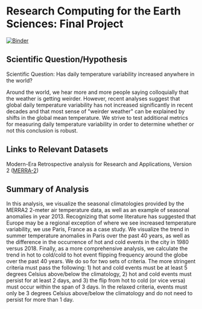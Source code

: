 # Research Computing for the Earth Sciences: Final Project

[![Binder](https://binder.pangeo.io/badge_logo.svg)](https://binder.pangeo.io/v2/gh/ccivanovich/RCES-Final_Assignment/master)

## Scientific Question/Hypothesis

Scientific Question: Has daily temperature variability increased anywhere in the world?

Around the world, we hear more and more people saying colloquially that the weather is getting weirder. However, recent analyses suggest that global daily temperature variability has not increased significantly in recent decades and that most sense of "weirder weather" can be explained by shifts in the global mean temperature. We strive to test additional metrics for measuring daily temperature variability in order to determine whether or not this conclusion is robust.

## Links to Relevant Datasets

Modern-Era Retrospective analysis for Research and Applications, Version 2 ([MERRA-2](https://gmao.gsfc.nasa.gov/reanalysis/MERRA-2/))

## Summary of Analysis

In this analysis, we visualize the seasonal climatologies provided by the MERRA2 2-meter air temperature data, as well as an example of seasonal anomalies in year 2013. Recognizing that some literature has suggested that Europe may be a regional exception of where we see increased temperature variability, we use Paris, France as a case study. We visualize the trend in summer temperature anomalies in Paris over the past 40 years, as well as the difference in the occurrence of hot and cold events in the city in 1980 versus 2018. Finally, as a more comprehensive analysis, we calculate the trend in hot to cold/cold to hot event flipping frequency around the globe over the past 40 years. We do so for two sets of criteria. The more stringent criteria must pass the following: 1) hot and cold events must be at least 5 degrees Celsius above/below the climatology, 2) hot and cold events must persist for at least 2 days, and 3) the flip from hot to cold (or vice versa) must occur within the span of 3 days. In the relaxed criteria, events must only be 3 degrees Celsius above/below the climatology and do not need to persist for more than 1 day.
